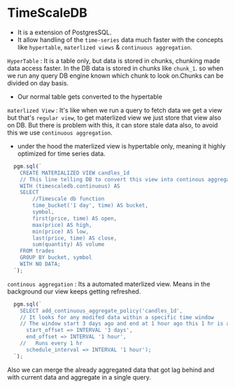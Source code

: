 # TimeScaleDB
- It is a extension of PostgresSQL.
- It allow handling of the `time-series` data much faster with the concepts like `hypertable`, `materlized views` & `continuous aggregation`.

`HyperTable` : It is a table only, but data is stored in chunks, chunking made data access faster. In the DB data is stored in chunks like `chunk_1`. so when we run any query DB engine known which chunk to look on.Chunks can be divided on day basis.
- Our normal table gets converted to the hypertable

`materlized View` : It's like when we run a query to fetch data we get a view but that's `regular view`, to get materlized view we just store that view also on DB. But there is problem with this, it can store stale data also, to avoid this we use `continuous aggregation`.

- under the hood the materlized view is hypertable only, meaning it highly optimized for time series data.
```ts
  pgm.sql(`
    CREATE MATERIALIZED VIEW candles_1d
    // This line telling DB to convert this view into continous aggregation
    WITH (timescaledb.continuous) AS
    SELECT
        //Timescale db function
        time_bucket('1 day', time) AS bucket,
        symbol,
        first(price, time) AS open,
        max(price) AS high,
        min(price) AS low,
        last(price, time) AS close,
        sum(quantity) AS volume
    FROM trades
    GROUP BY bucket, symbol
    WITH NO DATA;
  `);
```

`continous aggregation` : Its a automated materlized view. Means in the background our view keeps getting refreshed.

```ts
  pgm.sql(`
    SELECT add_continuous_aggregate_policy('candles_1d', 
    // It looks for any modifed data within a specific time window
    // The window start 3 days ago and end at 1 hour ago this 1 hr is a safety buffer to avoid aggregating data that might cahiange
      start_offset => INTERVAL '3 days', 
      end_offset => INTERVAL '1 hour',
    //   Runs every 1 hr
      schedule_interval => INTERVAL '1 hour');
  `);
```

Also we can merge the already aggregated data that got lag behind and with current data and aggregate in a single query.